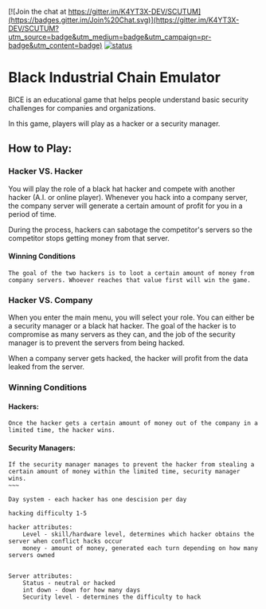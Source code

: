 [![Join the chat at https://gitter.im/K4YT3X-DEV/SCUTUM](https://badges.gitter.im/Join%20Chat.svg)](https://gitter.im/K4YT3X-DEV/SCUTUM?utm_source=badge&utm_medium=badge&utm_campaign=pr-badge&utm_content=badge)
[![status](https://travis-ci.org/K4YT3X/SCUTUM.svg)](https://travis-ci.org/K4YT3X/SCUTUM)

# Black Industrial Chain Emulator

BICE is an educational game that helps people understand basic security challenges for companies and organizations.

In this game, players will play as a hacker or a security manager.

## How to Play:

### Hacker VS. Hacker
You will play the role of a black hat hacker and compete with another hacker (A.I. or online player). Whenever you hack into a company server, the company server will generate a certain amount of profit for you in a period of time. 

During the process, hackers can sabotage the competitor's servers so the competitor stops getting money from that server.

#### Winning Conditions
~~~~
The goal of the two hackers is to loot a certain amount of money from company servers. Whoever reaches that value first will win the game.
~~~~

### Hacker VS. Company

When you enter the main menu, you will select your role. You can either be a security manager or a black hat hacker. The goal of the hacker is to compromise as many servers as they can, and the job of the security manager is to prevent the servers from being hacked.

When a company server gets hacked, the hacker will profit from the data leaked from the server.

### Winning Conditions
#### Hackers:
~~~~
Once the hacker gets a certain amount of money out of the company in a limited time, the hacker wins.
~~~~

#### Security Managers:
~~~~
If the security manager manages to prevent the hacker from stealing a certain amount of money within the limited time, security manager wins.
~~~

Day system - each hacker has one descision per day

hacking difficulty 1-5

hacker attributes:
	Level - skill/hardware level, determines which hacker obtains the server when conflict hacks occur
	money - amount of money, generated each turn depending on how many servers owned
	

Server attributes:
	Status - neutral or hacked
	int down - down for how many days
	Security level - determines the difficulty to hack


